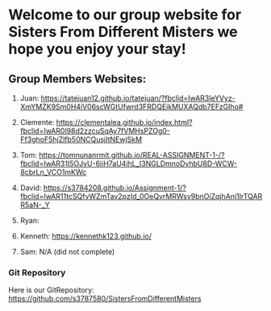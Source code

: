 # Welcome to our group website for Sisters From Different Misters we hope you enjoy your stay!

## Group Members Websites:

1. Juan: https://tatejuan12.github.io/tatejuan/?fbclid=IwAR3IeYVyz-XmYMZK9Sm0H4iV06scWGtUfwrd3FRDQEikMUXAQdb7EFzGIho#

2. Clemente: https://clementalea.github.io/index.html?fbclid=IwAR0l98d2zzcuSqAy7fVMHsPZOg0-Ff3ghoF5hjZlfb50NCQusjItNEwjSkM

3. Tom: https://tomnunanrmit.github.io/REAL-ASSIGNMENT-1-/?fbclid=IwAR31I5OJvU-6iiH7aU4ihL_I3NGLDmnoDvhbU8D-WCW-8cbrLn_VCO1mKWc

4. David: https://s3784208.github.io/Assignment-1/?fbclid=IwAR11tcSQfvWZmTav2pzId_0OeQvrMRWsv9bnOiZqjhAnj1IrTQARR5aN-_Y

5. Ryan:

6. Kenneth: https://kennethk123.github.io/

7. Sam: N/A (did not complete)

### Git Repository
Here is our GitRepository: https://github.com/s3787580/SistersFromDifferentMisters


